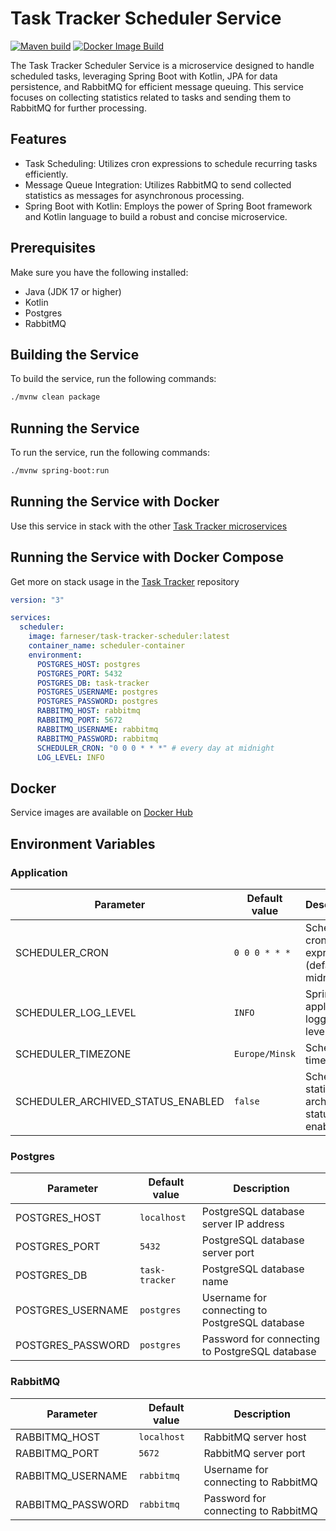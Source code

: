 # Task Tracker Scheduler Service

[![Maven build](https://github.com/farneser/task-tracker-scheduler/actions/workflows/maven.yml/badge.svg)](https://github.com/farneser/task-tracker-scheduler/actions/workflows/maven.yml)
[![Docker Image Build](https://github.com/farneser/task-tracker-scheduler/actions/workflows/docker.yml/badge.svg)](https://github.com/farneser/task-tracker-scheduler/actions/workflows/docker.yml)

The Task Tracker Scheduler Service is a microservice designed to handle scheduled tasks, leveraging Spring Boot with
Kotlin, JPA for data persistence, and RabbitMQ for efficient message queuing. This service focuses on collecting
statistics related to tasks and sending them to RabbitMQ for further processing.

## Features

* Task Scheduling: Utilizes cron expressions to schedule recurring tasks efficiently.
* Message Queue Integration: Utilizes RabbitMQ to send collected statistics as messages for asynchronous processing.
* Spring Boot with Kotlin: Employs the power of Spring Boot framework and Kotlin language to build a robust and concise
  microservice.

## Prerequisites

Make sure you have the following installed:

* Java (JDK 17 or higher)
* Kotlin
* Postgres
* RabbitMQ

## Building the Service

To build the service, run the following commands:

```bash
./mvnw clean package
```

## Running the Service

To run the service, run the following commands:

```bash
./mvnw spring-boot:run
```

## Running the Service with Docker

Use this service in stack with the other [Task Tracker microservices](https://github.com/farneser/task-tracker)

## Running the Service with Docker Compose

Get more on stack usage in the [Task Tracker](https://github.com/farneser/task-tracker) repository

```yml
version: "3"

services:
  scheduler:
    image: farneser/task-tracker-scheduler:latest
    container_name: scheduler-container
    environment:
      POSTGRES_HOST: postgres
      POSTGRES_PORT: 5432
      POSTGRES_DB: task-tracker
      POSTGRES_USERNAME: postgres
      POSTGRES_PASSWORD: postgres
      RABBITMQ_HOST: rabbitmq
      RABBITMQ_PORT: 5672
      RABBITMQ_USERNAME: rabbitmq
      RABBITMQ_PASSWORD: rabbitmq
      SCHEDULER_CRON: "0 0 0 * * *" # every day at midnight
      LOG_LEVEL: INFO
```

## Docker

Service images are available on [Docker Hub](https://hub.docker.com/r/farneser/task-tracker-scheduler)

## Environment Variables

### Application

| Parameter                         | Default value   | Description                                     |
|-----------------------------------|-----------------|-------------------------------------------------|
| SCHEDULER_CRON                    | `0 0 0 * * *`   | Scheduler cron expression (default at midnight) |
| SCHEDULER_LOG_LEVEL               | `INFO`          | Spring application logging level                |
| SCHEDULER_TIMEZONE                | `Europe/Minsk ` | Scheduler timezone                              |
| SCHEDULER_ARCHIVED_STATUS_ENABLED | `false`         | Scheduler statistics archived status enabled    |

### Postgres

| Parameter         | Default value  | Description                                    |
|-------------------|----------------|------------------------------------------------|
| POSTGRES_HOST     | `localhost`    | PostgreSQL database server IP address          |
| POSTGRES_PORT     | `5432`         | PostgreSQL database server port                |
| POSTGRES_DB       | `task-tracker` | PostgreSQL database name                       |
| POSTGRES_USERNAME | `postgres`     | Username for connecting to PostgreSQL database |
| POSTGRES_PASSWORD | `postgres`     | Password for connecting to PostgreSQL database |

### RabbitMQ

| Parameter         | Default value | Description                         |
|-------------------|---------------|-------------------------------------|
| RABBITMQ_HOST     | `localhost`   | RabbitMQ server host                |
| RABBITMQ_PORT     | `5672`        | RabbitMQ server port                |
| RABBITMQ_USERNAME | `rabbitmq`    | Username for connecting to RabbitMQ |
| RABBITMQ_PASSWORD | `rabbitmq`    | Password for connecting to RabbitMQ |
